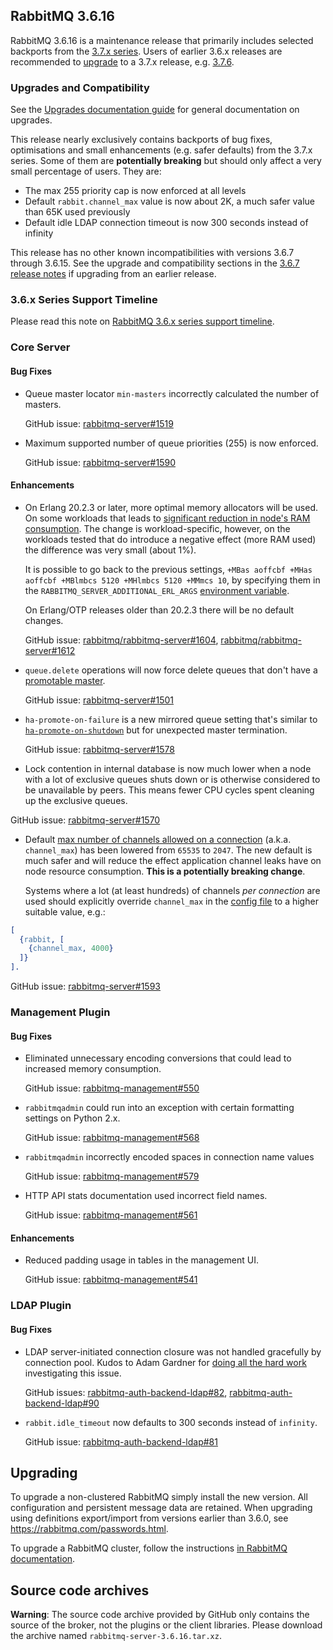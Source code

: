 ## RabbitMQ 3.6.16

RabbitMQ 3.6.16 is a maintenance release that primarily includes selected backports from
the [3.7.x series](https://www.rabbitmq.com/changelog.html). Users of earlier 3.6.x releases
are recommended to [upgrade](https://www.rabbitmq.com/upgrade.html) to a 3.7.x release, e.g. [3.7.6](https://github.com/rabbitmq/rabbitmq-server/releases).

### Upgrades and Compatibility

See the [Upgrades documentation guide](https://www.rabbitmq.com/upgrade.html) for general
documentation on upgrades.

This release nearly exclusively contains backports of bug fixes, optimisations and small enhancements
(e.g. safer defaults) from the 3.7.x series. Some of them are **potentially breaking** but
should only affect a very small percentage of users. They are:

 * The max 255 priority cap is now enforced at all levels
 * Default `rabbit.channel_max` value is now about 2K, a much safer value than 65K used previously
 * Default idle LDAP connection timeout is now 300 seconds instead of infinity

This release has no other known incompatibilities with versions 3.6.7 through
3.6.15. See the upgrade and compatibility sections in the [3.6.7 release
notes](https://github.com/rabbitmq/rabbitmq-server/releases/tag/rabbitmq_v3_6_7)
if upgrading from an earlier release.

### 3.6.x Series Support Timeline

Please read this note on [RabbitMQ 3.6.x series support
timeline](https://groups.google.com/forum/#!msg/rabbitmq-users/kXkI-f3pgEw/UFowJIK4BQAJ).


### Core Server

#### Bug Fixes

* Queue master locator `min-masters` incorrectly calculated the number of masters.

  GitHub issue: [rabbitmq-server#1519](https://github.com/rabbitmq/rabbitmq-server/issues/1519)

* Maximum supported number of queue priorities (255) is now enforced.

  GitHub issue: [rabbitmq-server#1590](https://github.com/rabbitmq/rabbitmq-server/issues/1590)

#### Enhancements

 * On Erlang 20.2.3 or later, more optimal memory allocators will be used. On some workloads that leads
   to [significant reduction in node's RAM consumption](https://groups.google.com/d/msg/rabbitmq-users/LSYaac9frYw/LNZDZUlrBAAJ). The change is workload-specific, however, on the workloads
   tested that do introduce a negative effect (more RAM used) the difference was very small (about 1%).


   It is possible to go back to the previous settings, `+MBas aoffcbf +MHas aoffcbf +MBlmbcs 5120 +MHlmbcs 5120 +MMmcs 10`,
   by specifying them in the `RABBITMQ_SERVER_ADDITIONAL_ERL_ARGS` [environment variable](https://www.rabbitmq.com/configure.html#customise-environment).

   On Erlang/OTP releases older than 20.2.3 there will be no default changes.

   GitHub issue: [rabbitmq/rabbitmq-server#1604](https://github.com/rabbitmq/rabbitmq-server/pull/1604), [rabbitmq/rabbitmq-server#1612](https://github.com/rabbitmq/rabbitmq-server/pull/1612)

 * `queue.delete` operations will now force delete queues that don't have a [promotable
   master](https://www.rabbitmq.com/ha.html#unsynchronised-mirrors).

   GitHub issue: [rabbitmq-server#1501](https://github.com/rabbitmq/rabbitmq-server/issues/1501)

 * `ha-promote-on-failure` is a new mirrored queue setting that's similar to [`ha-promote-on-shutdown`](https://www.rabbitmq.com/ha.html#unsynchronised-mirrors)
   but for unexpected master termination.

   GitHub issue: [rabbitmq-server#1578](https://github.com/rabbitmq/rabbitmq-server/pull/1578)
  * Lock contention in internal database is now much lower when a node with a lot of exclusive queues
   shuts down or is otherwise considered to be unavailable by peers. This means fewer CPU cycles
   spent cleaning up the exclusive queues.

   GitHub issue: [rabbitmq-server#1570](https://github.com/rabbitmq/rabbitmq-server/pull/1570)

 * Default [max number of channels allowed on a connection](https://www.rabbitmq.com/networking.html#tuning-for-large-number-of-connections-channel-max) (a.k.a. `channel_max`) has been lowered from `65535` to `2047`.
   The new default is much safer and will reduce the effect application channel leaks have on node resource consumption. **This is a potentially breaking change**.

   Systems where a lot (at least hundreds) of channels *per connection* are used should explicitly override `channel_max` in the [config file](https://www.rabbitmq.com/configure.html) to a higher suitable value, e.g.:

``` erlang
[
  {rabbit, [
    {channel_max, 4000}
  ]}
].
```

   GitHub issue: [rabbitmq-server#1593](https://github.com/rabbitmq/rabbitmq-server/issues/1593)


### Management Plugin

#### Bug Fixes

 * Eliminated unnecessary encoding conversions that could lead to increased memory consumption.

   GitHub issue: [rabbitmq-management#550](https://github.com/rabbitmq/rabbitmq-management/pull/550)

 * `rabbitmqadmin` could run into an exception with certain formatting settings on Python 2.x.

   GitHub issue: [rabbitmq-management#568](https://github.com/rabbitmq/rabbitmq-management/issues/568)

 * `rabbitmqadmin` incorrectly encoded spaces in connection name values

   GitHub issue: [rabbitmq-management#579](https://github.com/rabbitmq/rabbitmq-management/pull/579)

 * HTTP API stats documentation used incorrect field names.

   GitHub issue: [rabbitmq-management#561](https://github.com/rabbitmq/rabbitmq-management/pull/561)

#### Enhancements

 * Reduced padding usage in tables in the management UI.

   GitHub issue: [rabbitmq-management#541](https://github.com/rabbitmq/rabbitmq-management/pull/541)


### LDAP Plugin

#### Bug Fixes

 * LDAP server-initiated connection closure was not handled gracefully by connection pool.
   Kudos to Adam Gardner for [doing all the hard work](https://groups.google.com/forum/#!topic/rabbitmq-users/4Gva3h-yJzM) investigating this issue.

   GitHub issues: [rabbitmq-auth-backend-ldap#82](https://github.com/rabbitmq/rabbitmq-auth-backend-ldap/issues/82), [rabbitmq-auth-backend-ldap#90](https://github.com/rabbitmq/rabbitmq-auth-backend-ldap/issues/90)

 * `rabbit.idle_timeout` now defaults to 300 seconds instead of `infinity`.

   GitHub issue: [rabbitmq-auth-backend-ldap#81](https://github.com/rabbitmq/rabbitmq-auth-backend-ldap/issues/81)


## Upgrading

To upgrade a non-clustered RabbitMQ simply install the new version. All
configuration and persistent message data are retained. When upgrading
using definitions export/import from versions earlier than 3.6.0, see
https://rabbitmq.com/passwords.html.

To upgrade a RabbitMQ cluster, follow the instructions [in RabbitMQ
documentation](https://www.rabbitmq.com/clustering.html#upgrading).

## Source code archives

**Warning**: The source code archive provided by GitHub only contains
the source of the broker, not the plugins or the client libraries.
Please download the archive named `rabbitmq-server-3.6.16.tar.xz`.
